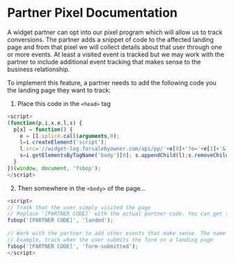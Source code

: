 # Partner Pixel Documentation

A widget partner can opt into our pixel program which will allow us to track conversions. The partner adds a snippet of code to the affected landing page and from that pixel we will collect details about that user through one or more events. At least a visited event is tracked but we may work with the partner to include additional event tracking that makes sense to the business relationship.

To implement this feature, a partner needs to add the following code you the landing page they want to track:

1. Place this code in the `<head>` tag

```javascript
<script>
(function(p,i,x,e,l,s) {
  p[x] = function() {
    e = [].splice.call(arguments,0);
    l=i.createElement('script');
    l.src='//widget-log.forsalebyowner.com/api/pp/'+e[0]+'?e='+e[1]+'&'+e.slice(2).join('&')+'&'+p.location.search.substr(1);
    s=i.getElementsByTagName('body')[0]; s.appendChild(l);s.removeChild(l);
  }
})(window, document, 'fsbop');
</script>
```

2. Then somewhere in the `<body>` of the page...

```javascript
<script>
// Track that the user simply visited the page
// Replace '[PARTNER CODE]' with the actual partner code. You can get that from the dev team.
fsbop('[PARTNER CODE]', 'landed');
 
// Work with the partner to add other events that make sense. The name of the event can be whatever makes sense to you.
// Example, track when the user submits the form on a landing page
fsbop('[PARTNER CODE]', 'form-submitted');
</script>
```

